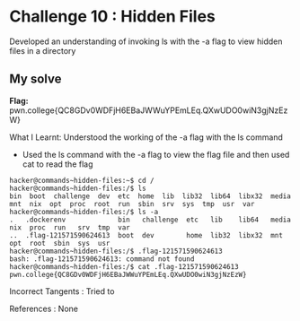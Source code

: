 # Challenge 10 : Hidden Files

Developed an understanding of invoking ls with the -a flag to view hidden files in a directory

## My solve

**Flag:** pwn.college{QC8GDv0WDFjH6EBaJWWuYPEmLEq.QXwUDO0wiN3gjNzEzW}

What I Learnt: Understood the working of the -a flag with the ls command

- Used the ls command with the -a flag to view the flag file and then used cat to read the flag

```
hacker@commands~hidden-files:~$ cd /
hacker@commands~hidden-files:/$ ls
bin  boot  challenge  dev  etc  home  lib  lib32  lib64  libx32  media  mnt  nix  opt  proc  root  run  sbin  srv  sys  tmp  usr  var
hacker@commands~hidden-files:/$ ls -a
.   .dockerenv             bin   challenge  etc   lib    lib64   media  nix  proc  run   srv  tmp  var
..  .flag-121571590624613  boot  dev        home  lib32  libx32  mnt    opt  root  sbin  sys  usr
hacker@commands~hidden-files:/$ .flag-121571590624613
bash: .flag-121571590624613: command not found
hacker@commands~hidden-files:/$ cat .flag-121571590624613
pwn.college{QC8GDv0WDFjH6EBaJWWuYPEmLEq.QXwUDO0wiN3gjNzEzW}
```

Incorrect Tangents :
Tried to

References :
None

